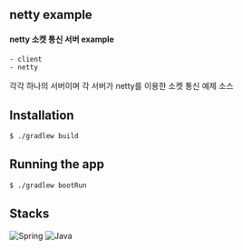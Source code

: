 ## netty example

#### netty 소켓 통신 서버 example
```bash
- client
- netty
```
각각 하나의 서버이며 각 서버가 netty를 이용한 소켓 통신 예제 소스

## Installation

```bash
$ ./gradlew build
```

## Running the app

```bash
$ ./gradlew bootRun
```

## Stacks
![Spring](https://img.shields.io/badge/spring-%236DB33F.svg?style=for-the-badge&logo=spring&logoColor=white)
![Java](https://img.shields.io/badge/java-%23ED8B00.svg?style=for-the-badge&logo=openjdk&logoColor=white)







